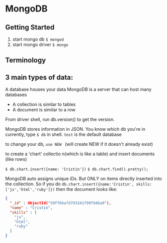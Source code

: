 

# MongoDB 
## Getting Started
1.  start mongo db
`$ mongod`
2. start mongo driver
`$ mongo`

## Terminology 

## 3 main types of data:
A database houses your data
MongoDB is a server that can host many databases
* A collection is similar to tables
* A document is similar to a row

From driver shell, run db.version() to get the version.

MongoDB stores information in JSON. 
You know which db you're in currently, type `$ db` in shell.
`test` is the default database

to change your db, `use NEW `
(will create NEW if it doesn't already exist)

to create a 'chart' collectio n(which is like a table) and insert documents (like rows)

`$ db.chart.insert({name: 'Cristin'})`
`$ db.chart.find().pretty();`

MongoDB auto assigns unique iDs. But ONLY on items directly inserted into the collection. So if you do `db.chart.insert({name:'Cristin', skills: ['js','html','ruby']})` then the document looks like:

```json
{
  "_id" : ObjectId("59ff66afd793241f99f94ba0"),
  "name" : "Cristin",
  "skills" : [
    "js",
    "html",
    "ruby"
  ]
}
```

